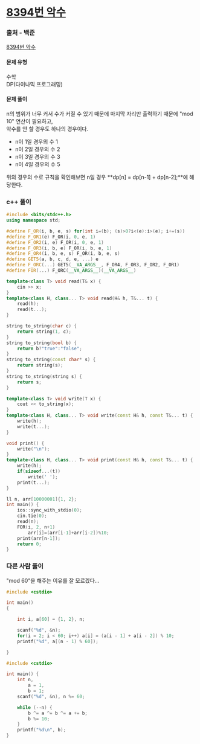 # [8394번 악수](https://www.acmicpc.net/problem/8394)

### 출처 - 백준
[8394번 악수](https://www.acmicpc.net/problem/8394)

#### 문제 유형
수학  
DP(다이나믹 프로그래밍)

#### 문제 풀이
n의 범위가 너무 커서 수가 커질 수 있기 때문에 마지막 자리만 출력하기 때문에 "mod 10" 연산이 필요하고,  
악수를 안 할 경우도 하나의 경우이다.

* n이 1일 경우의 수 1
* n이 2일 경우의 수 2
* n이 3일 경우의 수 3
* n이 4일 경우의 수 5

위의 경우의 수로 규칙을 확인해보면 n일 경우 **dp[n] = dp[n-1] + dp[n-2];**에 해당한다.

### c++ 풀이
```c++
#include <bits/stdc++.h>
using namespace std;

#define F_OR(i, b, e, s) for(int i=(b); (s)>0?i<(e):i>(e); i+=(s))
#define F_OR1(e) F_OR(i, 0, e, 1)
#define F_OR2(i, e) F_OR(i, 0, e, 1)
#define F_OR3(i, b, e) F_OR(i, b, e, 1)
#define F_OR4(i, b, e, s) F_OR(i, b, e, s)
#define GET5(a, b, c, d, e, ...) e
#define F_ORC(...) GET5(__VA_ARGS__, F_OR4, F_OR3, F_OR2, F_OR1)
#define FOR(...) F_ORC(__VA_ARGS__)(__VA_ARGS__)

template<class T> void read(T& x) {
	cin >> x;
}
template<class H, class... T> void read(H& h, T&... t) {
	read(h);
	read(t...);
}

string to_string(char c) {
	return string(1, c);
}
string to_string(bool b) {
	return b?"true":"false";
}
string to_string(const char* s) {
	return string(s);
}
string to_string(string s) {
	return s;
}

template<class T> void write(T x) {
	cout << to_string(x);
}
template<class H, class... T> void write(const H& h, const T&... t) {
	write(h);
	write(t...);
}

void print() {
	write("\n");
}
template<class H, class... T> void print(const H& h, const T&... t) {
	write(h);
	if(sizeof...(t))
		write(' ');
	print(t...);
}

ll n, arr[10000001]{1, 2};
int main() {
	ios::sync_with_stdio(0);
    cin.tie(0);
    read(n);
    FOR(i, 2, n+1)
        arr[i]=(arr[i-1]+arr[i-2])%10;
    print(arr[n-1]);
	return 0;
}
```

### 다른 사람 풀이
"mod 60"을 해주는 이유를 잘 모르겠다...
```c++
#include <cstdio>

int main()
{

    int i, a[60] = {1, 2}, n;

    scanf("%d", &n);
    for(i = 2; i < 60; i++) a[i] = (a[i - 1] + a[i - 2]) % 10;
    printf("%d", a[(n - 1) % 60]);

}
```

```c++
#include <cstdio>

int main() {
	int n,
		a = 1,
		b = 1;
	scanf("%d", &n), n %= 60;

	while (--n) {
		b ^= a ^= b ^= a += b;
		b %= 10;
	}
	printf("%d\n", b);
}
```